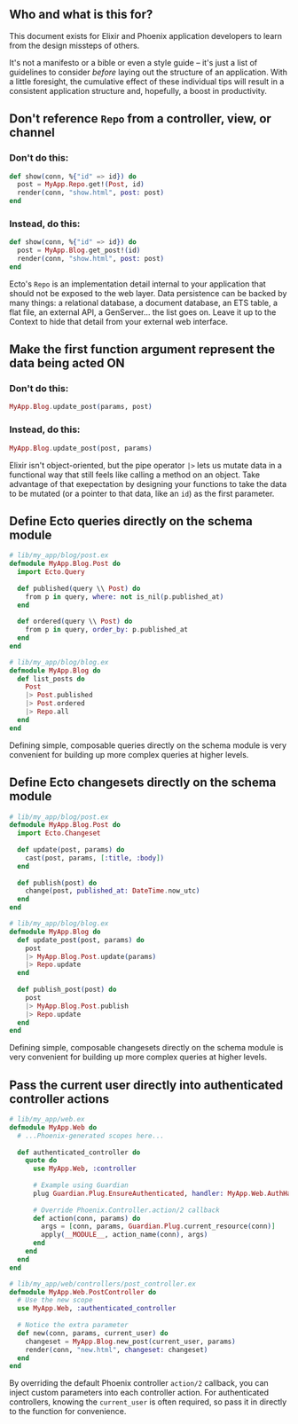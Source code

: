 ## Who and what is this for?

This document exists for Elixir and Phoenix application developers to learn from the design missteps of others.

It's not a manifesto or a bible or even a style guide – it's just a list of guidelines to consider *before* laying out the structure of an application. With a little foresight, the cumulative effect of these individual tips will result in a consistent application structure and, hopefully, a boost in productivity.

## Don't reference `Repo` from a controller, view, or channel

### Don't do this:

```elixir
def show(conn, %{"id" => id}) do
  post = MyApp.Repo.get!(Post, id)
  render(conn, "show.html", post: post)
end
```

### Instead, do this:

```elixir
def show(conn, %{"id" => id}) do
  post = MyApp.Blog.get_post!(id)
  render(conn, "show.html", post: post)
end
```

Ecto's `Repo` is an implementation detail internal to your application that should not be exposed to the web layer. Data persistence can be backed by many things: a relational database, a document database, an ETS table, a flat file, an external API, a GenServer… the list goes on. Leave it up to the Context to hide that detail from your external web interface.

## Make the first function argument represent the data being acted ON

### Don't do this:

```elixir
MyApp.Blog.update_post(params, post)
```

### Instead, do this:

```elixir
MyApp.Blog.update_post(post, params)
```

Elixir isn't object-oriented, but the pipe operator `|>` lets us mutate data in a functional way that still feels like calling a method on an object. Take advantage of that exepectation by designing your functions to take the data to be mutated (or a pointer to that data, like an `id`) as the first parameter.

## Define Ecto queries directly on the schema module

```elixir
# lib/my_app/blog/post.ex
defmodule MyApp.Blog.Post do
  import Ecto.Query
  
  def published(query \\ Post) do
    from p in query, where: not is_nil(p.published_at)
  end
  
  def ordered(query \\ Post) do
    from p in query, order_by: p.published_at
  end
end

# lib/my_app/blog/blog.ex
defmodule MyApp.Blog do
  def list_posts do
    Post
    |> Post.published
    |> Post.ordered
    |> Repo.all
  end
end
```

Defining simple, composable queries directly on the schema module is very convenient for building up more complex queries at higher levels.

## Define Ecto changesets directly on the schema module

```elixir
# lib/my_app/blog/post.ex
defmodule MyApp.Blog.Post do
  import Ecto.Changeset
  
  def update(post, params) do
    cast(post, params, [:title, :body])
  end
  
  def publish(post) do
    change(post, published_at: DateTime.now_utc)
  end
end

# lib/my_app/blog/blog.ex
defmodule MyApp.Blog do
  def update_post(post, params) do
    post
    |> MyApp.Blog.Post.update(params)
    |> Repo.update
  end
  
  def publish_post(post) do
    post
    |> MyApp.Blog.Post.publish
    |> Repo.update
  end
end
```

Defining simple, composable changesets directly on the schema module is very convenient for building up more complex queries at higher levels.

## Pass the current user directly into authenticated controller actions

```elixir
# lib/my_app/web.ex
defmodule MyApp.Web do
  # ...Phoenix-generated scopes here...
  
  def authenticated_controller do
    quote do
      use MyApp.Web, :controller
      
      # Example using Guardian
      plug Guardian.Plug.EnsureAuthenticated, handler: MyApp.Web.AuthHandler
  
      # Override Phoenix.Controller.action/2 callback
      def action(conn, params) do
        args = [conn, params, Guardian.Plug.current_resource(conn)]
        apply(__MODULE__, action_name(conn), args)
      end
    end
  end
end

# lib/my_app/web/controllers/post_controller.ex
defmodule MyApp.Web.PostController do
  # Use the new scope
  use MyApp.Web, :authenticated_controller
  
  # Notice the extra parameter
  def new(conn, params, current_user) do
    changeset = MyApp.Blog.new_post(current_user, params)
    render(conn, "new.html", changeset: changeset)
  end
end
```

By overriding the default Phoenix controller `action/2` callback, you can inject custom parameters into each controller action. For authenticated controllers, knowing the `current_user` is often required, so pass it in directly to the function for convenience.
